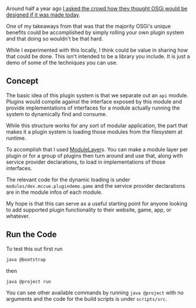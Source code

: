 Around half a year ago [I asked the crowd how they thought OSGi would be designed if it was made today](https://www.reddit.com/r/java/s/zcVdyGMBF9).

One of my takeaways from that was that the majority OSGi's unique benefits could be accomplished by simply rolling
your own plugin system and that doing so wouldn't be that hard.

While I experimented with this locally, I think could be value in 
sharing how that could be done. This isn't intended to be a library you
include. It is just a demo of some of the techniques you can use.

## Concept

The basic idea of this plugin system is that we separate out an `api` module.
Plugins would compile against the interface exposed by this module and provide
implementations of interfaces for a module actually running the system to
dynamically find and consume.

While this structure works for any sort of modular application, the part
that makes it a plugin system is loading those modules from the filesystem at
runtime.

To accomplish that I used [ModuleLayer](https://docs.oracle.com/javase/22/docs/api/java/lang/ModuleLayer.html)s.
You can make a module layer per plugin or for a group of plugins then turn around
and use that, along with service provider declarations, to load in implementations 
of those interfaces.

The relevant code for the dynamic loading is under `modules/dev.mccue.plugindemo.game`
and the service provider declarations are in the module infos of each module.

My hope is that this can serve as a useful starting point for anyone looking
to add supported plugin functionality to their website, game, app, or whatever.

## Run the Code

To test this out first run

```bash 
java @bootstrap
```

then 

```bash 
java @project run
```

You can see other available commands by running `java @project` with no arguments
and the code for the build scripts is under `scripts/src`.